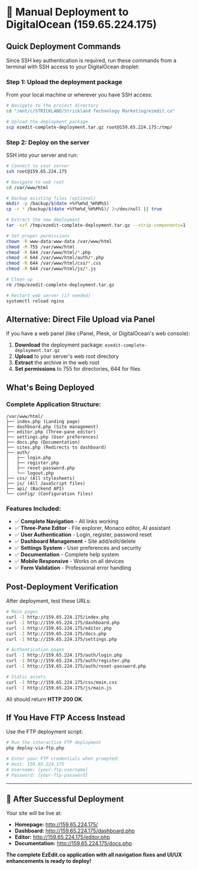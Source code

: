 # 🚀 Manual Deployment to DigitalOcean (159.65.224.175)

## Quick Deployment Commands

Since SSH key authentication is required, run these commands from a terminal with SSH access to your DigitalOcean droplet:

### **Step 1: Upload the deployment package**

From your local machine or wherever you have SSH access:

```bash
# Navigate to the project directory
cd "/mnt/c/STRICKLAND/Strickland Technology Marketing/ezedit.co"

# Upload the deployment package
scp ezedit-complete-deployment.tar.gz root@159.65.224.175:/tmp/
```

### **Step 2: Deploy on the server**

SSH into your server and run:

```bash
# Connect to your server
ssh root@159.65.224.175

# Navigate to web root
cd /var/www/html

# Backup existing files (optional)
mkdir -p /backup/$(date +%Y%m%d_%H%M%S)
cp -r * /backup/$(date +%Y%m%d_%H%M%S)/ 2>/dev/null || true

# Extract the new deployment
tar -xzf /tmp/ezedit-complete-deployment.tar.gz --strip-components=1

# Set proper permissions
chown -R www-data:www-data /var/www/html
chmod -R 755 /var/www/html
chmod -R 644 /var/www/html/*.php
chmod -R 644 /var/www/html/auth/*.php
chmod -R 644 /var/www/html/css/*.css
chmod -R 644 /var/www/html/js/*.js

# Clean up
rm /tmp/ezedit-complete-deployment.tar.gz

# Restart web server (if needed)
systemctl reload nginx
```

## **Alternative: Direct File Upload via Panel**

If you have a web panel (like cPanel, Plesk, or DigitalOcean's web console):

1. **Download** the deployment package: `ezedit-complete-deployment.tar.gz`
2. **Upload** to your server's web root directory
3. **Extract** the archive in the web root
4. **Set permissions** to 755 for directories, 644 for files

## **What's Being Deployed**

### **Complete Application Structure:**
```
/var/www/html/
├── index.php (Landing page)
├── dashboard.php (Site management)  
├── editor.php (Three-pane editor)
├── settings.php (User preferences)
├── docs.php (Documentation)
├── sites.php (Redirects to dashboard)
├── auth/
│   ├── login.php
│   ├── register.php
│   ├── reset-password.php
│   └── logout.php
├── css/ (All stylesheets)
├── js/ (All JavaScript files)
├── api/ (Backend API)
└── config/ (Configuration files)
```

### **Features Included:**
- ✅ **Complete Navigation** - All links working
- ✅ **Three-Pane Editor** - File explorer, Monaco editor, AI assistant  
- ✅ **User Authentication** - Login, register, password reset
- ✅ **Dashboard Management** - Site add/edit/delete
- ✅ **Settings System** - User preferences and security
- ✅ **Documentation** - Complete help system
- ✅ **Mobile Responsive** - Works on all devices
- ✅ **Form Validation** - Professional error handling

## **Post-Deployment Verification**

After deployment, test these URLs:

```bash
# Main pages
curl -I http://159.65.224.175/index.php
curl -I http://159.65.224.175/dashboard.php  
curl -I http://159.65.224.175/editor.php
curl -I http://159.65.224.175/docs.php
curl -I http://159.65.224.175/settings.php

# Authentication pages
curl -I http://159.65.224.175/auth/login.php
curl -I http://159.65.224.175/auth/register.php
curl -I http://159.65.224.175/auth/reset-password.php

# Static assets
curl -I http://159.65.224.175/css/main.css
curl -I http://159.65.224.175/js/main.js
```

All should return **HTTP 200 OK**.

## **If You Have FTP Access Instead**

Use the FTP deployment script:

```bash
# Run the interactive FTP deployment
php deploy-via-ftp.php

# Enter your FTP credentials when prompted:
# Host: 159.65.224.175
# Username: [your-ftp-username]  
# Password: [your-ftp-password]
```

---

## **🎉 After Successful Deployment**

Your site will be live at:
- **Homepage:** http://159.65.224.175/
- **Dashboard:** http://159.65.224.175/dashboard.php
- **Editor:** http://159.65.224.175/editor.php
- **Documentation:** http://159.65.224.175/docs.php

**The complete EzEdit.co application with all navigation fixes and UI/UX enhancements is ready to deploy!**